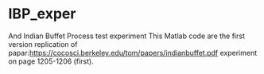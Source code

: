# IBP_exper
And Indian Buffet Process  test experiment 
This Matlab code are the first version replication of papar:https://cocosci.berkeley.edu/tom/papers/indianbuffet.pdf
experiment on page 1205-1206 (first). 
